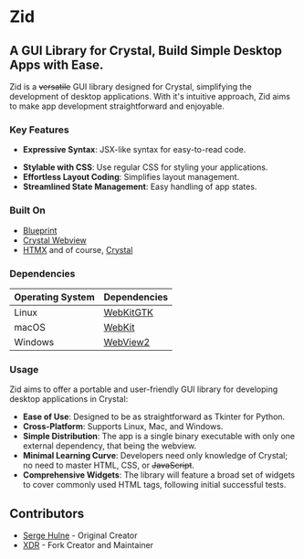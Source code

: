 # Zid

## A GUI Library for Crystal, Build Simple Desktop Apps with Ease.

Zid is a ~~versatile~~ GUI library designed for Crystal, simplifying the development of desktop applications. With it's intuitive approach, Zid aims to make app development straightforward and enjoyable.

### Key Features

- **Expressive Syntax**: JSX-like syntax for easy-to-read code.
<!-- - **Concise Design**: Write code as simply as HTML. -->
<!-- - **Modular Architecture**: Custom widgets can include other widgets for flexible UI design. -->
- **Stylable with CSS**: Use regular CSS for styling your applications.
- **Effortless Layout Coding**: Simplifies layout management.
- **Streamlined State Management**: Easy handling of app states.
<!-- - **AJAX Support**: Incorporate asynchronous requests seamlessly. -->

### Built On

- [Blueprint](https://github.com/stephannv/blueprint)
- [Crystal Webview](https://github.com/naqvis/webview)
- [HTMX](https://github.com/bigskysoftware/htmx)
and of course, [Crystal](https://crystal-lang.org)

### Dependencies

| Operating System | Dependencies |
| ---------------- | ------------ |
| Linux            | [WebKitGTK](https://webkitgtk.org/)|
| macOS            | [WebKit](https://webkit.org/) |
| Windows          | [WebView2](https://developer.microsoft.com/en-us/microsoft-edge/webview2/)  | <!-- bro wtf is this link? -->

### Usage

Zid aims to offer a portable and user-friendly GUI library for developing desktop applications in Crystal:

- **Ease of Use**: Designed to be as straightforward as Tkinter for Python.
- **Cross-Platform**: Supports Linux, Mac, and Windows.
- **Simple Distribution**: The app is a single binary executable with only one external dependency, that being the webview.
- **Minimal Learning Curve**: Developers need only knowledge of Crystal; no need to master HTML, CSS, or ~~JavaScript~~.
- **Comprehensive Widgets**: The library will feature a broad set of widgets to cover commonly used HTML tags, following initial successful tests.

## Contributors

- [Serge Hulne](https://github.com/serge-hulne) - Original Creator
- [XDR](https://github.com/XandrCopyrighted) - Fork Creator and Maintainer

